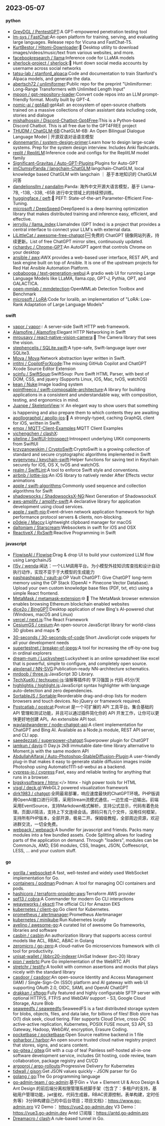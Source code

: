 ## 2023-05-07

#### python
* [GreyDGL / PentestGPT](https://github.com/GreyDGL/PentestGPT):A GPT-empowered penetration testing tool
* [lm-sys / FastChat](https://github.com/lm-sys/FastChat):An open platform for training, serving, and evaluating large languages. Release repo for Vicuna and FastChat-T5.
* [KurtBestor / Hitomi-Downloader](https://github.com/KurtBestor/Hitomi-Downloader):🍰
Desktop utility to download images/videos/music/text from various websites, and more.
* [facebookresearch / llama](https://github.com/facebookresearch/llama):Inference code for LLaMA models
* [sherlock-project / sherlock](https://github.com/sherlock-project/sherlock):🔎
Hunt down social media accounts by username across social networks
* [tatsu-lab / stanford_alpaca](https://github.com/tatsu-lab/stanford_alpaca):Code and documentation to train Stanford's Alpaca models, and generate the data.
* [abertsch72 / unlimiformer](https://github.com/abertsch72/unlimiformer):Public repo for the preprint "Unlimiformer: Long-Range Transformers with Unlimited Length Input"
* [mpoon / gpt-repository-loader](https://github.com/mpoon/gpt-repository-loader):Convert code repos into an LLM prompt-friendly format. Mostly built by GPT-4.
* [nomic-ai / gpt4all](https://github.com/nomic-ai/gpt4all):gpt4all: an ecosystem of open-source chatbots trained on a massive collections of clean assistant data including code, stories and dialogue
* [mishalhossin / Discord-Chatbot-Gpt4Free](https://github.com/mishalhossin/Discord-Chatbot-Gpt4Free):This is a Python-based Discord Chatbot. This is all free due to the GPT4FREE project
* [THUDM / ChatGLM-6B](https://github.com/THUDM/ChatGLM-6B):ChatGLM-6B: An Open Bilingual Dialogue Language Model | 开源双语对话语言模型
* [donnemartin / system-design-primer](https://github.com/donnemartin/system-design-primer):Learn how to design large-scale systems. Prep for the system design interview. Includes Anki flashcards.
* [replit / ReplitLM](https://github.com/replit/ReplitLM):Inference code and configs for the ReplitLM model family
* [Significant-Gravitas / Auto-GPT-Plugins](https://github.com/Significant-Gravitas/Auto-GPT-Plugins):Plugins for Auto-GPT
* [imClumsyPanda / langchain-ChatGLM](https://github.com/imClumsyPanda/langchain-ChatGLM):langchain-ChatGLM, local knowledge based ChatGLM with langchain ｜ 基于本地知识的 ChatGLM 问答
* [dandelionsllm / pandallm](https://github.com/dandelionsllm/pandallm):Panda: 海外中文开源大语言模型，基于 Llama-7B, -13B, -33B, -65B 进行中文领域上的持续预训练。
* [huggingface / peft](https://github.com/huggingface/peft):🤗
PEFT: State-of-the-art Parameter-Efficient Fine-Tuning.
* [microsoft / DeepSpeed](https://github.com/microsoft/DeepSpeed):DeepSpeed is a deep learning optimization library that makes distributed training and inference easy, efficient, and effective.
* [jerryjliu / llama_index](https://github.com/jerryjliu/llama_index):LlamaIndex (GPT Index) is a project that provides a central interface to connect your LLM's with external data.
* [LiLittleCat / awesome-free-chatgpt](https://github.com/LiLittleCat/awesome-free-chatgpt):🆓
免费的 ChatGPT 镜像网站列表，持续更新。List of free ChatGPT mirror sites, continuously updated.
* [richardyc / Chrome-GPT](https://github.com/richardyc/Chrome-GPT):An AutoGPT agent that controls Chrome on your desktop
* [ansible / awx](https://github.com/ansible/awx):AWX provides a web-based user interface, REST API, and task engine built on top of Ansible. It is one of the upstream projects for Red Hat Ansible Automation Platform.
* [oobabooga / text-generation-webui](https://github.com/oobabooga/text-generation-webui):A gradio web UI for running Large Language Models like LLaMA, llama.cpp, GPT-J, Pythia, OPT, and GALACTICA.
* [open-mmlab / mmdetection](https://github.com/open-mmlab/mmdetection):OpenMMLab Detection Toolbox and Benchmark
* [microsoft / LoRA](https://github.com/microsoft/LoRA):Code for loralib, an implementation of "LoRA: Low-Rank Adaptation of Large Language Models"

#### swift
* [vapor / vapor](https://github.com/vapor/vapor):💧
A server-side Swift HTTP web framework.
* [Alamofire / Alamofire](https://github.com/Alamofire/Alamofire):Elegant HTTP Networking in Swift
* [mrousavy / react-native-vision-camera](https://github.com/mrousavy/react-native-vision-camera):📸
The Camera library that sees the vision.
* [stephencelis / SQLite.swift](https://github.com/stephencelis/SQLite.swift):A type-safe, Swift-language layer over SQLite3.
* [Moya / Moya](https://github.com/Moya/Moya):Network abstraction layer written in Swift.
* [intitni / CopilotForXcode](https://github.com/intitni/CopilotForXcode):The missing GitHub Copilot and ChatGPT Xcode Source Editor Extension
* [scinfu / SwiftSoup](https://github.com/scinfu/SwiftSoup):SwiftSoup: Pure Swift HTML Parser, with best of DOM, CSS, and jquery (Supports Linux, iOS, Mac, tvOS, watchOS)
* [kean / Nuke](https://github.com/kean/Nuke):Image loading system
* [pointfreeco / swift-composable-architecture](https://github.com/pointfreeco/swift-composable-architecture):A library for building applications in a consistent and understandable way, with composition, testing, and ergonomics in mind.
* [Juanpe / SkeletonView](https://github.com/Juanpe/SkeletonView):☠️
An elegant way to show users that something is happening and also prepare them to which contents they are awaiting
* [apollographql / apollo-ios](https://github.com/apollographql/apollo-ios):📱
A strongly-typed, caching GraphQL client for iOS, written in Swift.
* [emqx / MQTT-Client-Examples](https://github.com/emqx/MQTT-Client-Examples):MQTT Client Examples
* [yichengchen / clashX](https://github.com/yichengchen/clashX):
* [siteline / SwiftUI-Introspect](https://github.com/siteline/SwiftUI-Introspect):Introspect underlying UIKit components from SwiftUI
* [krzyzanowskim / CryptoSwift](https://github.com/krzyzanowskim/CryptoSwift):CryptoSwift is a growing collection of standard and secure cryptographic algorithms implemented in Swift
* [evgenyneu / keychain-swift](https://github.com/evgenyneu/keychain-swift):Helper functions for saving text in Keychain securely for iOS, OS X, tvOS and watchOS.
* [realm / SwiftLint](https://github.com/realm/SwiftLint):A tool to enforce Swift style and conventions.
* [airbnb / lottie-ios](https://github.com/airbnb/lottie-ios):An iOS library to natively render After Effects vector animations
* [apple / swift-algorithms](https://github.com/apple/swift-algorithms):Commonly used sequence and collection algorithms for Swift
* [shadowsocks / ShadowsocksX-NG](https://github.com/shadowsocks/ShadowsocksX-NG):Next Generation of ShadowsocksX
* [aws-amplify / amplify-swift](https://github.com/aws-amplify/amplify-swift):A declarative library for application development using cloud services.
* [apple / swift-nio](https://github.com/apple/swift-nio):Event-driven network application framework for high performance protocol servers & clients, non-blocking.
* [p0deje / Maccy](https://github.com/p0deje/Maccy):Lightweight clipboard manager for macOS
* [daltoniam / Starscream](https://github.com/daltoniam/Starscream):Websockets in swift for iOS and OSX
* [ReactiveX / RxSwift](https://github.com/ReactiveX/RxSwift):Reactive Programming in Swift

#### javascript
* [FlowiseAI / Flowise](https://github.com/FlowiseAI/Flowise):Drag & drop UI to build your customized LLM flow using LangchainJS
* [l15y / wenda](https://github.com/l15y/wenda):闻达：一个LLM调用平台。为小模型外挂知识库查找和设计自动执行动作，实现不亚于于大模型的生成能力
* [pashpashpash / vault-ai](https://github.com/pashpashpash/vault-ai):OP Vault ChatGPT: Give ChatGPT long-term memory using the OP Stack (OpenAI + Pinecone Vector Database). Upload your own custom knowledge base files (PDF, txt, etc) using a simple React frontend.
* [MetaMask / metamask-extension](https://github.com/MetaMask/metamask-extension):🌐
🔌
The MetaMask browser extension enables browsing Ethereum blockchain enabled websites
* [dice2o / BingGPT](https://github.com/dice2o/BingGPT):Desktop application of new Bing's AI-powered chat (Windows, macOS and Linux)
* [vercel / next.js](https://github.com/vercel/next.js):The React Framework
* [CesiumGS / cesium](https://github.com/CesiumGS/cesium):An open-source JavaScript library for world-class 3D globes and maps
🌎
* [30-seconds / 30-seconds-of-code](https://github.com/30-seconds/30-seconds-of-code):Short JavaScript code snippets for all your development needs
* [supertestnet / breaker-of-jpegs](https://github.com/supertestnet/breaker-of-jpegs):A tool for increasing the off-by-one bug in ordinal explorers
* [dream-num / Luckysheet](https://github.com/dream-num/Luckysheet):Luckysheet is an online spreadsheet like excel that is powerful, simple to configure, and completely open source.
* [alexlenail / NN-SVG](https://github.com/alexlenail/NN-SVG):Publication-ready NN-architecture schematics.
* [mrdoob / three.js](https://github.com/mrdoob/three.js):JavaScript 3D Library.
* [TechXueXi / techxuexi-js](https://github.com/TechXueXi/techxuexi-js):油猴等插件的 学习强国 js 代码 45分/天
* [highlightjs / highlight.js](https://github.com/highlightjs/highlight.js):JavaScript syntax highlighter with language auto-detection and zero dependencies.
* [SortableJS / Sortable](https://github.com/SortableJS/Sortable):Reorderable drag-and-drop lists for modern browsers and touch devices. No jQuery or framework required.
* [Postcatlab / postcat](https://github.com/Postcatlab/postcat):Postcat 是一个可扩展的 API 工具平台。集合基础的 API 管理和测试功能，并且可以通过插件简化你的 API 开发工作，让你可以更快更好地创建 API。An extensible API tool.
* [waylaidwanderer / node-chatgpt-api](https://github.com/waylaidwanderer/node-chatgpt-api):A client implementation for ChatGPT and Bing AI. Available as a Node.js module, REST API server, and CLI app.
* [saeedezzati / superpower-chatgpt](https://github.com/saeedezzati/superpower-chatgpt):Superpower plugin for ChatGPT
* [iamkun / dayjs](https://github.com/iamkun/dayjs):⏰
Day.js 2kB immutable date-time library alternative to Moment.js with the same modern API
* [AbdullahAlfaraj / Auto-Photoshop-StableDiffusion-Plugin](https://github.com/AbdullahAlfaraj/Auto-Photoshop-StableDiffusion-Plugin):A user-friendly plug-in that makes it easy to generate stable diffusion images inside Photoshop using Automatic1111-sd-webui as a backend.
* [cypress-io / cypress](https://github.com/cypress-io/cypress):Fast, easy and reliable testing for anything that runs in a browser.
* [bigskysoftware / htmx](https://github.com/bigskysoftware/htmx):</> htmx - high power tools for HTML
* [visgl / deck.gl](https://github.com/visgl/deck.gl):WebGL2 powered visualization framework
* [dirk1983 / chatgpt](https://github.com/dirk1983/chatgpt):全网最易部署，响应速度最快的ChatGPT环境。PHP版调用OpenAI接口进行问答，采用Stream流模式通信，一边生成一边输出。前端采用EventSource，支持Markdown格式解析，支持公式显示，代码有着色处理。页面UI简洁，支持上下文连续会话。源码只有几个文件，没用任何框架，支持所有PHP版本，全部开源，极易二开。保姆级教程，全部周边资源，欢迎进群交流，一切全免费。
* [webpack / webpack](https://github.com/webpack/webpack):A bundler for javascript and friends. Packs many modules into a few bundled assets. Code Splitting allows for loading parts of the application on demand. Through "loaders", modules can be CommonJs, AMD, ES6 modules, CSS, Images, JSON, Coffeescript, LESS, ... and your custom stuff.

#### go
* [gorilla / websocket](https://github.com/gorilla/websocket):A fast, well-tested and widely used WebSocket implementation for Go.
* [containers / podman](https://github.com/containers/podman):Podman: A tool for managing OCI containers and pods.
* [hashicorp / terraform-provider-aws](https://github.com/hashicorp/terraform-provider-aws):Terraform AWS provider
* [spf13 / cobra](https://github.com/spf13/cobra):A Commander for modern Go CLI interactions
* [weaveworks / eksctl](https://github.com/weaveworks/eksctl):The official CLI for Amazon EKS
* [kubernetes / client-go](https://github.com/kubernetes/client-go):Go client for Kubernetes.
* [prometheus / alertmanager](https://github.com/prometheus/alertmanager):Prometheus Alertmanager
* [kubernetes / minikube](https://github.com/kubernetes/minikube):Run Kubernetes locally
* [avelino / awesome-go](https://github.com/avelino/awesome-go):A curated list of awesome Go frameworks, libraries and software
* [casbin / casbin](https://github.com/casbin/casbin):An authorization library that supports access control models like ACL, RBAC, ABAC in Golang
* [zeromicro / go-zero](https://github.com/zeromicro/go-zero):A cloud-native Go microservices framework with cli tool for productivity.
* [unisat-wallet / libbrc20-indexer](https://github.com/unisat-wallet/libbrc20-indexer):UniSat Indexer (brc-20) library
* [pion / webrtc](https://github.com/pion/webrtc):Pure Go implementation of the WebRTC API
* [stretchr / testify](https://github.com/stretchr/testify):A toolkit with common assertions and mocks that plays nicely with the standard library
* [casdoor / casdoor](https://github.com/casdoor/casdoor):An open-source Identity and Access Management (IAM) / Single-Sign-On (SSO) platform and AI gateway with web UI supporting OAuth 2.0, OIDC, SAML and OpenAI ChatGPT
* [drakkan / sftpgo](https://github.com/drakkan/sftpgo):Fully featured and highly configurable SFTP server with optional HTTP/S, FTP/S and WebDAV support - S3, Google Cloud Storage, Azure Blob
* [seaweedfs / seaweedfs](https://github.com/seaweedfs/seaweedfs):SeaweedFS is a fast distributed storage system for blobs, objects, files, and data lake, for billions of files! Blob store has O(1) disk seek, cloud tiering. Filer supports Cloud Drive, cross-DC active-active replication, Kubernetes, POSIX FUSE mount, S3 API, S3 Gateway, Hadoop, WebDAV, encryption, Erasure Coding.
* [pocketbase / pocketbase](https://github.com/pocketbase/pocketbase):Open Source realtime backend in 1 file
* [goharbor / harbor](https://github.com/goharbor/harbor):An open source trusted cloud native registry project that stores, signs, and scans content.
* [go-gitea / gitea](https://github.com/go-gitea/gitea):Git with a cup of tea! Painless self-hosted all-in-one software development service, includes Git hosting, code review, team collaboration, package registry and CI/CD
* [argoproj / argo-rollouts](https://github.com/argoproj/argo-rollouts):Progressive Delivery for Kubernetes
* [tidwall / gjson](https://github.com/tidwall/gjson):Get JSON values quickly - JSON parser for Go
* [golang / go](https://github.com/golang/go):The Go programming language
* [go-admin-team / go-admin](https://github.com/go-admin-team/go-admin):基于Gin + Vue + Element UI & Arco Design & Ant Design 的前后端分离权限管理系统脚手架（包含了：多租户的支持，基础用户管理功能，jwt鉴权，代码生成器，RBAC资源控制，表单构建，定时任务等）3分钟构建自己的中后台项目；项目文档》：https://www.go-admin.pro V2 Demo： https://vue2.go-admin.dev V3 Demo： https://vue3.go-admin.dev Antd 订阅版：https://antd.go-admin.pro
* [Dreamacro / clash](https://github.com/Dreamacro/clash):A rule-based tunnel in Go.
